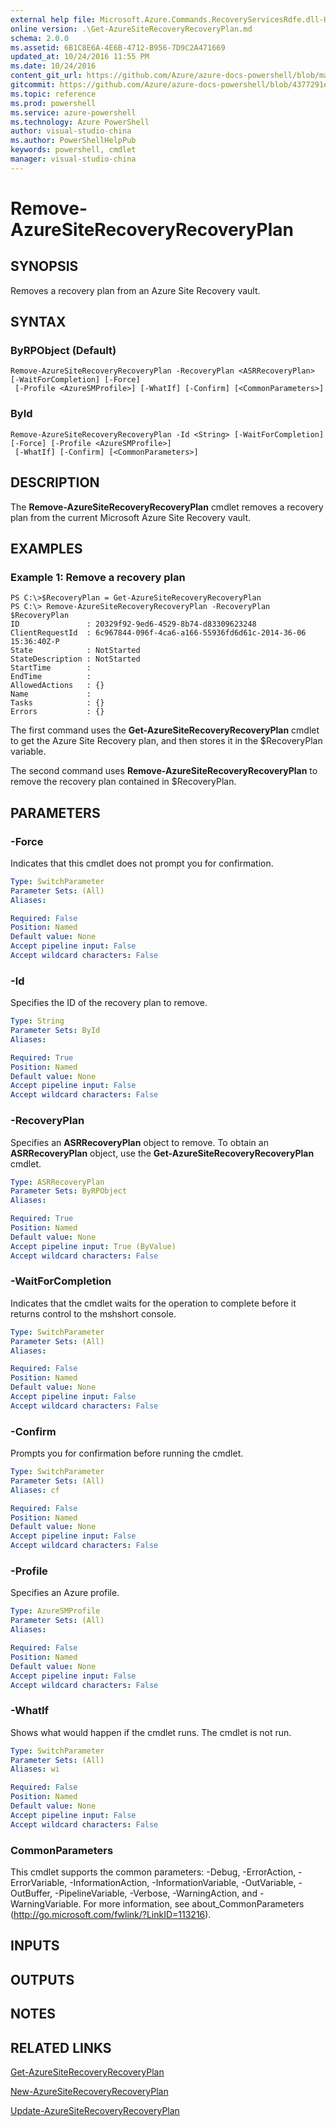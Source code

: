 ```yaml
---
external help file: Microsoft.Azure.Commands.RecoveryServicesRdfe.dll-Help.xml
online version: .\Get-AzureSiteRecoveryRecoveryPlan.md
schema: 2.0.0
ms.assetid: 6B1C8E6A-4E6B-4712-B956-7D9C2A471669
updated_at: 10/24/2016 11:55 PM
ms.date: 10/24/2016
content_git_url: https://github.com/Azure/azure-docs-powershell/blob/master/azureps-cmdlets-docs/ServiceManagement/Azure.SiteRecovery/v1.6.1/Remove-AzureSiteRecoveryRecoveryPlan.md
gitcommit: https://github.com/Azure/azure-docs-powershell/blob/4377291ee360e58e2c1c5d644155daf6a0279055/azureps-cmdlets-docs/ServiceManagement/Azure.SiteRecovery/v1.6.1/Remove-AzureSiteRecoveryRecoveryPlan.md
ms.topic: reference
ms.prod: powershell
ms.service: azure-powershell
ms.technology: Azure PowerShell
author: visual-studio-china
ms.author: PowerShellHelpPub
keywords: powershell, cmdlet
manager: visual-studio-china
---
```


# Remove-AzureSiteRecoveryRecoveryPlan

## SYNOPSIS
Removes a recovery plan from an Azure Site Recovery vault.

## SYNTAX

### ByRPObject (Default)
```
Remove-AzureSiteRecoveryRecoveryPlan -RecoveryPlan <ASRRecoveryPlan> [-WaitForCompletion] [-Force]
 [-Profile <AzureSMProfile>] [-WhatIf] [-Confirm] [<CommonParameters>]
```

### ById
```
Remove-AzureSiteRecoveryRecoveryPlan -Id <String> [-WaitForCompletion] [-Force] [-Profile <AzureSMProfile>]
 [-WhatIf] [-Confirm] [<CommonParameters>]
```

## DESCRIPTION
The **Remove-AzureSiteRecoveryRecoveryPlan** cmdlet removes a recovery plan from the current Microsoft Azure Site Recovery vault.

## EXAMPLES

### Example 1: Remove a recovery plan
```
PS C:\>$RecoveryPlan = Get-AzureSiteRecoveryRecoveryPlan 
PS C:\> Remove-AzureSiteRecoveryRecoveryPlan -RecoveryPlan $RecoveryPlan
ID               : 20329f92-9ed6-4529-8b74-d83309623248
ClientRequestId  : 6c967844-096f-4ca6-a166-55936fd6d61c-2014-36-06 15:36:40Z-P
State            : NotStarted
StateDescription : NotStarted
StartTime        : 
EndTime          : 
AllowedActions   : {}
Name             : 
Tasks            : {}
Errors           : {}
```

The first command uses the **Get-AzureSiteRecoveryRecoveryPlan** cmdlet to get the Azure Site Recovery plan, and then stores it in the $RecoveryPlan variable.

The second command uses **Remove-AzureSiteRecoveryRecoveryPlan** to remove the recovery plan contained in $RecoveryPlan.

## PARAMETERS

### -Force
Indicates that this cmdlet does not prompt you for confirmation.

```yaml
Type: SwitchParameter
Parameter Sets: (All)
Aliases: 

Required: False
Position: Named
Default value: None
Accept pipeline input: False
Accept wildcard characters: False
```

### -Id
Specifies the ID of the recovery plan to remove.

```yaml
Type: String
Parameter Sets: ById
Aliases: 

Required: True
Position: Named
Default value: None
Accept pipeline input: False
Accept wildcard characters: False
```

### -RecoveryPlan
Specifies an **ASRRecoveryPlan** object to remove.
To obtain an **ASRRecoveryPlan** object, use the **Get-AzureSiteRecoveryRecoveryPlan** cmdlet.

```yaml
Type: ASRRecoveryPlan
Parameter Sets: ByRPObject
Aliases: 

Required: True
Position: Named
Default value: None
Accept pipeline input: True (ByValue)
Accept wildcard characters: False
```

### -WaitForCompletion
Indicates that the cmdlet waits for the operation to complete before it returns control to the mshshort console.

```yaml
Type: SwitchParameter
Parameter Sets: (All)
Aliases: 

Required: False
Position: Named
Default value: None
Accept pipeline input: False
Accept wildcard characters: False
```

### -Confirm
Prompts you for confirmation before running the cmdlet.

```yaml
Type: SwitchParameter
Parameter Sets: (All)
Aliases: cf

Required: False
Position: Named
Default value: None
Accept pipeline input: False
Accept wildcard characters: False
```

### -Profile
Specifies an Azure profile.

```yaml
Type: AzureSMProfile
Parameter Sets: (All)
Aliases: 

Required: False
Position: Named
Default value: None
Accept pipeline input: False
Accept wildcard characters: False
```

### -WhatIf
Shows what would happen if the cmdlet runs. The cmdlet is not run.

```yaml
Type: SwitchParameter
Parameter Sets: (All)
Aliases: wi

Required: False
Position: Named
Default value: None
Accept pipeline input: False
Accept wildcard characters: False
```

### CommonParameters
This cmdlet supports the common parameters: -Debug, -ErrorAction, -ErrorVariable, -InformationAction, -InformationVariable, -OutVariable, -OutBuffer, -PipelineVariable, -Verbose, -WarningAction, and -WarningVariable. For more information, see about_CommonParameters (http://go.microsoft.com/fwlink/?LinkID=113216).

## INPUTS

## OUTPUTS

## NOTES

## RELATED LINKS

[Get-AzureSiteRecoveryRecoveryPlan](xref:ServiceManagement/Azure.SiteRecovery/v1.6.1/Get-AzureSiteRecoveryRecoveryPlan.md)

[New-AzureSiteRecoveryRecoveryPlan](xref:ServiceManagement/Azure.SiteRecovery/v1.6.1/New-AzureSiteRecoveryRecoveryPlan.md)

[Update-AzureSiteRecoveryRecoveryPlan](xref:ServiceManagement/Azure.SiteRecovery/v1.6.1/Update-AzureSiteRecoveryRecoveryPlan.md)


